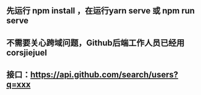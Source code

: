 ## 先运行 npm install ，在运行yarn serve 或 npm run serve
## 不需要关心跨域问题，Github后端工作人员已经用corsjiejuel
## 接口：https://api.github.com/search/users?q=xxx

